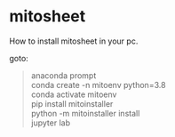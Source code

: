 # mitosheet
How to install mitosheet in your pc.


goto:
> anaconda prompt <br>
> conda create -n mitoenv python=3.8 <br>
> conda activate mitoenv <br>
> pip install mitoinstaller <br>
> python -m mitoinstaller install <br>
> jupyter lab
